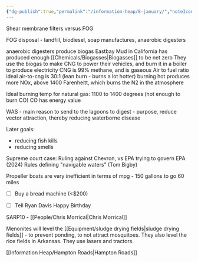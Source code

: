 ```yaml
---
{"dg-publish":true,"permalink":"/information-heap/8-january/","noteIcon":"","created":"2025-01-08T14:10:37.293-06:00"}
---
```


Shear membrane filters versus FOG

FOG disposal - landfill, biodiesel, soap manufactures, anaerobic digesters 


anaerobic digesters produce biogas
Eastbay Mud in California has produced enough [[Chemicals/Biogasses\|Biogasses]] to be net zero
They use the biogas to make CNG to power their vehicles, and burn it in a boiler to produce electricity
CNG is 99% methane, and is gaseous
Air to fuel ratio ideal air-to-cng is 30:1 (lean burn - burns a lot hotter)
burning hot produces more NOx, above 1400 Farenheitt, which burns the N2 in the atmosphere

Ideal burning temp for natural gas: 1100 to 1400 degrees (hot enough to burn CO)
CO has energy value



WAS - main reason to send to the lagoons to digest - purpose, reduce vector attraction, thereby reducing waterborne disease

Later goals:
- reducing fish kills
- reducing smells


Supreme court case: Ruling against Chevron, vs EPA trying to govern EPA (2024)
Rules defining "navigable waters" (Tom Bigby)

Propeller boats are very inefficient in terms of mpg - 150 gallons to go 60 miles

- [ ] Buy a bread machine (<$200)
- [ ] Tell Ryan Davis Happy Birthday


SARP10 - [[People/Chris Morrical\|Chris Morrical]]

Menonites will level the [[Equipment/sludge drying fields\|sludge drying fields]] - to prevent ponding, to not attract mosquitoes.
They also level the rice fields in Arkansas.
They use lasers and tractors.

[[Information Heap/Hampton Roads\|Hampton Roads]]
